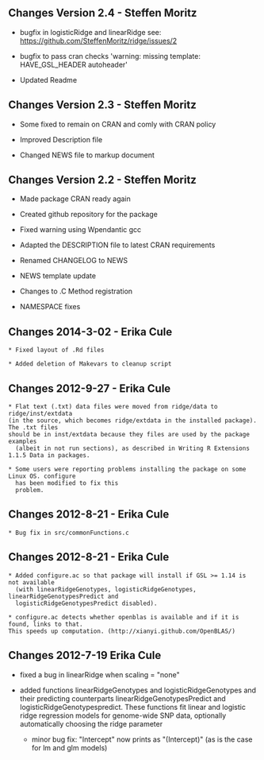 ## Changes Version 2.4 -  Steffen Moritz

  * bugfix in logisticRidge and linearRidge see: https://github.com/SteffenMoritz/ridge/issues/2
  
  * bugfix to pass cran checks 'warning: missing template: HAVE_GSL_HEADER autoheader'
  
  * Updated Readme


## Changes Version 2.3 -  Steffen Moritz

  * Some fixed to remain on CRAN and comly with CRAN policy
  
  * Improved Description file
  
  * Changed NEWS file to markup document
  

## Changes Version 2.2 -  Steffen Moritz

  * Made package CRAN ready again
  
  * Created github repository for the package
  
  * Fixed warning using Wpendantic gcc
  
  * Adapted the DESCRIPTION file to latest CRAN requirements
  
  * Renamed CHANGELOG to NEWS
  
  * NEWS template update
  
  * Changes to .C Method registration
  
  * NAMESPACE fixes
  

## Changes 2014-3-02 -	Erika Cule

	* Fixed layout of .Rd files
	
	* Added deletion of Makevars to cleanup script
	

## Changes 2012-9-27 -	Erika Cule 

	* Flat text (.txt) data files were moved from ridge/data to ridge/inst/extdata 
  	(in the source, which becomes ridge/extdata in the installed package). The .txt files 
  	should be in inst/extdata because they files are used by the package examples 
	  (albeit in not run sections), as described in Writing R Extensions 1.1.5 Data in packages.
	
	* Some users were reporting problems installing the package on some Linux OS. configure 
	  has been modified to fix this 
	  problem.


## Changes 2012-8-21 -   Erika Cule 

	* Bug fix in src/commonFunctions.c


## Changes 2012-8-21 -  Erika Cule

	* Added configure.ac so that package will install if GSL >= 1.14 is not available 
	  (with linearRidgeGenotypes, logisticRidgeGenotypes, linearRidgeGenotypesPredict and 
	  logisticRidgeGenotypesPredict disabled). 
	  
	* configure.ac detects whether openblas is available and if it is found, links to that. 
  	This speeds up computation. (http://xianyi.github.com/OpenBLAS/)
	
## Changes 2012-7-19   Erika Cule

  * fixed a bug in linearRidge when scaling = "none"
  
  * added functions linearRidgeGenotypes and logisticRidgeGenotypes and their predicting counterparts
    linearRidgeGenotypesPredict and logisticRidgeGenotypespredict. 
    These functions fit linear and logistic ridge regression models for genome-wide SNP data, 
    optionally automatically choosing the ridge parameter
   
	* minor bug fix: "Intercept" now prints as "(Intercept)"
		(as is the case for lm and glm models)
	
